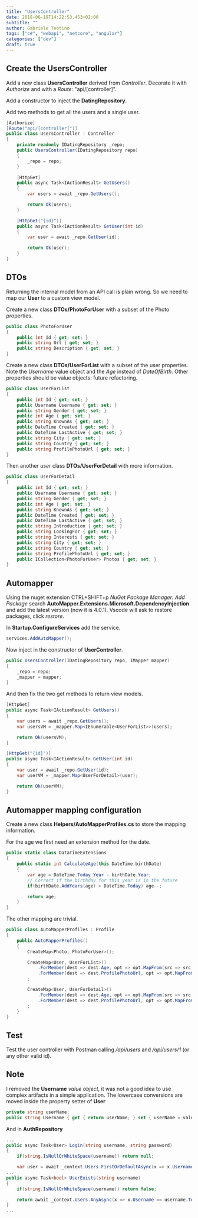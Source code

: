 ```yaml
---
title: "UsersController"
date: 2018-06-19T14:22:53.453+02:00
subtitle: ""
author: Gabriele Teotino
tags: ["c#", "webapi", "netcore", "angular"]
categories: ["dev"]
draft: true
---
```


## Create the UsersController

Add a new class **UsersController** derived from *Controller*. Decorate it with *Authorize* and with a *Route*: "api/[controller]".

Add a constructor to inject the **DatingRepository**.

Add two methods to get all the users and a single user.

```cs
[Authorize]
[Route("api/[controller]")]
public class UsersController : Controller
{
    private readonly IDatingRepository _repo;
    public UsersController(IDatingRepository repo)
    {
        _repo = repo;
    }

    [HttpGet]
    public async Task<IActionResult> GetUsers()
    {
        var users = await _repo.GetUsers();

        return Ok(users);
    }

    [HttpGet("{id}")]
    public async Task<IActionResult> GetUser(int id)
    {
        var user = await _repo.GetUser(id);

        return Ok(user);
    }
}
```

## DTOs

Returning the internal model from an API call is plain wrong. So we need to map our **User** to a custom view model.

Create a new class **DTOs/PhotoForUser** with a subset of the Photo properties.
```cs
public class PhotoForUser
{
    public int Id { get; set; }
    public string Url { get; set; }
    public string Description { get; set; }
}
```

Create a new class **DTOs/UserForList** with a subset of the user properties. Note the *Username* value object and the *Age* instead of *DateOfBirth*. Other properties should be value objects: future refactoring.

```cs
public class UserForList
{
    public int Id { get; set; }
    public Username Username { get; set; }
    public string Gender { get; set; }
    public int Age { get; set; }
    public string KnownAs { get; set; }
    public DateTime Created { get; set; }
    public DateTime LastActive { get; set; }
    public string City { get; set; }
    public string Country { get; set; }
    public string ProfilePhotoUrl { get; set; }
}
```

Then another *user* class **DTOs/UserForDetail** with more information.

```cs
public class UserForDetail
{
    public int Id { get; set; }
    public Username Username { get; set; }
    public string Gender { get; set; }
    public int Age { get; set; }
    public string KnownAs { get; set; }
    public DateTime Created { get; set; }
    public DateTime LastActive { get; set; }
    public string Introduction { get; set; }
    public string LookingFor { get; set; }
    public string Interests { get; set; }
    public string City { get; set; }
    public string Country { get; set; }
    public string ProfilePhotoUrl { get; set; }
    public ICollection<PhotoForUser> Photos { get; set; }
}
```

## Automapper

Using the nuget extension CTRL+SHIFT+p *NuGet Package Manager: Add Package* search **AutoMapper.Extensions.Microsoft.DependencyInjection** and add the latest version (now it is 4.0.1). Vscode will ask to restore packages, click *restore*.

In **Startup.ConfigureServices** add the service.

```cs
services.AddAutoMapper();
```

Now inject in the constructor of **UserController**.

```cs
public UsersController(IDatingRepository repo, IMapper mapper)
{
    _repo = repo;
    _mapper = mapper;
}
```

And then fix the two get methods to return view models.

```cs
[HttpGet]
public async Task<IActionResult> GetUsers()
{
    var users = await _repo.GetUsers();
    var usersVM = _mapper.Map<IEnumerable<UserForList>>(users);

    return Ok(usersVM);
}

[HttpGet("{id}")]
public async Task<IActionResult> GetUser(int id)
{
    var user = await _repo.GetUser(id);
    var userVM = _mapper.Map<UserForDetail>(user);

    return Ok(userVM);
}
```

## Automapper mapping configuration

Create a new class **Helpers/AutoMapperProfiles.cs** to store the mapping information.

For the age we first need an extension method for the date.

```cs
public static class DataTimeExtensions
{
    public static int CalculateAge(this DateTime birthDate)
    {
        var age = DateTime.Today.Year - birthDate.Year;
        // Correct if the birthday for this year is in the future
        if(birthDate.AddYears(age) > DateTime.Today) age--;

        return age;
    }
}
```

The other mapping are trivial.

```cs
public class AutoMapperProfiles : Profile
{
    public AutoMapperProfiles()
    {
        CreateMap<Photo, PhotoForUser>();

        CreateMap<User, UserForList>()
            .ForMember(dest => dest.Age, opt => opt.MapFrom(src => src.DateOfBirth.CalculateAge()))
            .ForMember(dest => dest.ProfilePhotoUrl, opt => opt.MapFrom(src => src.Photos.FirstOrDefault(x => x.IsMain).Url))
        ;

        CreateMap<User, UserForDetail>()
            .ForMember(dest => dest.Age, opt => opt.MapFrom(src => src.DateOfBirth.CalculateAge()))
            .ForMember(dest => dest.ProfilePhotoUrl, opt => opt.MapFrom(src => src.Photos.FirstOrDefault(x => x.IsMain).Url))
        ;
    }
}
```

## Test

Test the user controller with Postman calling */api/users* and */api/users/1* (or any other valid id).

## Note

I removed the **Username** *value object*, it was not a good idea to use complex artifacts in a simple application. The lowercase conversions are moved inside the property setter of **User**

```cs
private string userName;
public string Username { get { return userName; } set { userName = value.ToLowerInvariant(); } }
```

And in **AuthRepository**

```cs
...
public async Task<User> Login(string username, string password)
{
    if(string.IsNullOrWhiteSpace(username)) return null;

    var user = await _context.Users.FirstOrDefaultAsync(x => x.Username == username.ToLowerInvariant());
...
public async Task<bool> UserExists(string username)
{
    if(string.IsNullOrWhiteSpace(username)) return false;

    return await _context.Users.AnyAsync(x => x.Username == username.ToLowerInvariant());
}
...
